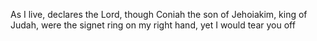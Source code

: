 As I live, declares the Lord, though Coniah the son of Jehoiakim, king of Judah, were the signet ring on my right hand, yet I would tear you off
